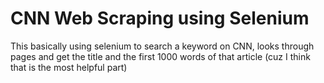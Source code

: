 # CNN Web Scraping using Selenium
This basically using selenium to search a keyword on CNN, looks through pages and get the title and the first 1000 words of that article (cuz I think that is the most helpful part)
